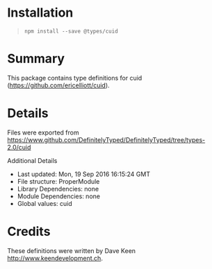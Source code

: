 # Installation
> `npm install --save @types/cuid`

# Summary
This package contains type definitions for cuid (https://github.com/ericelliott/cuid).

# Details
Files were exported from https://www.github.com/DefinitelyTyped/DefinitelyTyped/tree/types-2.0/cuid

Additional Details
 * Last updated: Mon, 19 Sep 2016 16:15:24 GMT
 * File structure: ProperModule
 * Library Dependencies: none
 * Module Dependencies: none
 * Global values: cuid

# Credits
These definitions were written by Dave Keen <http://www.keendevelopment.ch>.
